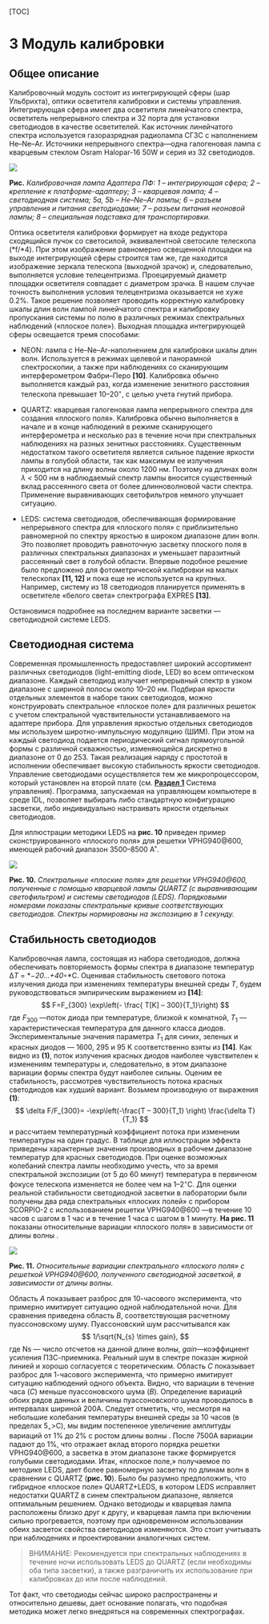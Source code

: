 [TOC]

# 3 Модуль калибровки
## Общее описание

Калибровочный модуль состоит из интегрирующей сферы (шар Ульбрихта), оптики осветителя калибровки и системы управления. Интегрирующая сфера имеет два осветителя линейчатого спектра, осветитель непрерывного спектра и 32 порта для установки светодиодов в качестве осветителей. Как источник линейчатого спектра используется газоразрядная радиолампа СГ3С с наполнением He–Ne–Ar. Источники непрерывного спектра—одна галогеновая лампа с кварцевым стеклом Osram Halopar-16 50W и серия из 32 светодиодов.

![](pic/bomba.png)

**Рис.** *Калибровочная лампа Адаптера ПФ: 1 – интегрирующая сфера; 2 – крепление к платформе-адаптеру; 3 – кварцевая лампа; 4 – светодиодная система; 5a, 5b – He–Ne–Ar лампы; 6 – разъем управления и питания светодиодами; 7 – разъем питания неоновой лампы; 8 – специальная подставка для транспортировки.*

Оптика осветителя калибровки формирует на входе редуктора сходящийся пучок со светосилой, эквивалентной светосиле телескопа (*f/*4). При этом изображение равномерно освещенной площадки на выходе интегрирующей сферы строится там же, где находится изображение зеркала телескопа (выходной зрачок) и, следовательно, выполняется условие телецентризма. Проецируемый диаметр площадки осветителя совпадает с диаметром зрачка. В нашем случае точность выполнения условия телецентризма оказывается не хуже 0.2%. Такое решение позволяет проводить корректную калибровку шкалы длин волн лампой линейчатого спектра и калибровку пропускания системы по полю в различных режимах спектральных наблюдений («плоское поле»). Выходная площадка интегрирующей сферы освещается тремя способами:

- NEON: лампа с He–Ne–Ar-наполнением для калибровки шкалы длин волн. Используется в режимах щелевой и панорамной спектроскопии, а также при наблюдениях со сканирующим интерферометром Фабри–Перо **[10]**. Калибровка обычно выполняется каждый раз, когда изменение зенитного расстояния телескопа превышает 10–20<sup>◦</sup>, с целью учета гнутий прибора.

- QUARTZ: кварцевая галогеновая лампа непрерывного спектра для создания «плоского поля». Калибровка обычно выполняется в начале и в конце наблюдений в режиме сканирующего интерферометра и несколько раз в течение ночи при спектральных наблюдениях на разных зенитных расстояниях. Существенным недостатком такого осветителя является сильное падение яркости лампы в голубой области, так как максимум ее излучения приходится на длину волны около 1200 нм. Поэтому на длинах волн *λ <* 500 нм в наблюдаемый спектр лампы вносится существенный вклад рассеянного света от более длинноволновой части спектра. Применение выравнивающих светофильтров немного улучшает ситуацию.

- LEDS: система светодиодов, обеспечивающая формирование непрерывного спектра для «плоского поля» с приблизительно равномерной по спектру яркостью в широком диапазоне длин волн. Это позволяет проводить равноточную засветку плоского поля в различных спектральных диапазонах и уменьшает паразитный рассеянный свет в голубой области. Впервые подобное решение было предложено для фотометрической калибровки на малых телескопах **[11, 12]** и пока еще не используется на крупных. Например, систему из 18 светодиодов планируется применять в осветителе «белого света» спектрографа EXPRES **[13]**.


Остановимся подробнее на последнем варианте засветки — светодиодной системе LEDS.



## Светодиодная система

Современная промышленность предоставляет широкий ассортимент различных светодиодов (light-emitting diode, LED) во всем оптическом диапазоне. Каждый светодиод излучает непрерывный спектр в узком диапазоне с шириной полосы около 10–20 нм. Подбирая яркости отдельных элементов в наборе таких светодиодов, можно конструировать спектральное «плоское поле» для различных решеток с учетом спектральной чувствительности устанавливаемого на адаптере прибора. Для управления яркостью отдельных светодиодов мы используем широтно-импульсную модуляцию (ШИМ). При этом на каждый светодиод подается периодический сигнал прямоугольной формы с различной скважностью, изменяющейся дискретно в диапазоне от 0 до 253. Такая реализация наряду с простотой в исполнении обеспечивает высокую стабильность яркости светодиодов. Управление светодиодами осуществляется тем же микропроцессором, который установлен на второй плате (см. [**Раздел 1**](0_Intro.md) Система управления). Программа, запускаемая на управляющем компьютере в среде IDL, позволяет выбирать либо стандартную конфигурацию засветки, либо индивидуально настраивать яркости отдельных светодиодов.

Для иллюстрации методики LEDS на **рис. 10** приведен пример сконструированного «плоского поля» для решетки VPHG940@600, имеющей рабочий диапазон 3500–8500 A˚.

![](pic/LEDS_example.png)

**Рис. 10.** *Спектральные «плоские поля» для решетки VPHG940@600, полученные c помощью кварцевой лампы QUARTZ (с выравнивающим светофильтром) и системы светодиодов (LEDS). Порядковыми номерами показаны спектральные кривые соответствующих светодиодов. Спектры нормированы на экспозицию в 1 секунду.*


## Стабильность светодиодов

Калибровочная лампа, состоящая из набора светодиодов, должна обеспечивать повторяемость формы спектра в диапазоне температур Δ*T* = *−*20...+40*◦*C. Оценивая стабильность светового потока излучения диода при изменениях температуры внешней среды *T*, будем руководствоваться эмпирическим выражением из **[14]**:
$$
 F=F_{300} \exp\left(- \frac{ T[K] – 300}{T_1}\right)
$$
где *F*<sub>300</sub> —поток диода при температуре, близкой к комнатной, *T*<sub>1</sub> — характеристическая температура для данного класса диодов. Экспериментальные значения параметра *T*<sub>1</sub> для синих, зеленых и красных диодов — 1600, 295 и 95 K соответственно взяты из **[14]**. Как видно из **(1)**, поток излучения красных диодов наиболее чувствителен к изменениям температуры и, следовательно, в этом диапазоне вариации формы спектра будут наиболее сильны. Оценим ее стабильность, рассмотрев чувствительность потока красных светодиодов как худший вариант. Возьмем производную от выражения **(1)**:
$$
\delta F/F_{300}= -\exp\left(-\frac{T – 300}{T_1} \right) \frac{\delta T}{T_1}
$$
и рассчитаем температурный коэффициент потока при изменении температуры на один градус. В таблице для иллюстрации эффекта приведены характерные значения производных в рабочем диапазоне температур для красных светодиодов. При оценке возможных колебаний спектра лампы необходимо учесть, что за время спектральной экспозиции (от 5 до 60 минут) температура в первичном фокусе телескопа изменяется не более чем на 1–2<sup>◦</sup>C. Для оценки реальной стабильности светодиодной засветки в лаборатории были получены два ряда спектральных «плоских полей» с прибором SCORPIO-2 с использованием решетки VPHG940@600 —в течение 10 часов c шагом в 1 час и в течение 1 часа с шагом в 1 минуту. **На рис. 11** показаны относительные вариации «плоского поля» в зависимости от длины волны . 

![](pic/LEDstab.png)

**Рис. 11.** *Относительные вариации спектрального «плоского поля» с решеткой VPHG940@600, полученного светодиодной засветкой, в зависимости от длины волны.*


Область *A* показывает разброс для 10-часового эксперимента, что примерно имитирует ситуацию одной наблюдательной ночи. Для сравнения приведена область *B*, соответствующая расчетному пуассоновскому шуму. Пуассоновский шум рассчитывался как
$$
1/\sqrt{N_{s} \times gain},
$$
где  Ns — число отсчетов на данной длине волны, *gain*—коэффициент усиления ПЗС-приемника. Реальный шум в спектре показан жирной линией и хорошо согласуется с теоретическим. Область *C* показывает разброс для 1-часового эксперимента, что примерно имитирует ситуацию наблюдений одного объекта. Видно, что вариации в течение часа (*C*) меньше пуассоновского шума (*B*). Определение вариаций обоих рядов данных и величины пуассоновского шума проводилось в интервалах шириной 200A.  Следует отметить, что, несмотря на небольшие колебания  температуры внешней среды за 10 часов (в пределах 5<sub>◦</sub>>C), мы видим постепенное увеличение амплитуды вариаций от 1% до 2% с ростом длины волны . После 7500A вариации падают до 1%, что отражает вклад второго порядка решетки VPHG940@600, а засветка в этом диапазоне также формируется голубыми светодиодами. Итак, «плоское поле,» получаемое по методике LEDS, дает более равномерную засветку по длинам волн в сравнении с QUARTZ (**рис. 10**). Было бы разумно предположить, что гибридное «плоское поле» QUARTZ+LEDS, в котором LEDS исправляет  недостатки QUARTZ в синем спектральном диапазоне, является оптимальным решением. Однако ветодиоды и кварцевая лампа расположены близко друг к другу, и кварцевая лампа при включении сильно прогревается, поэтому при одновременном использовании обеих засветок свойства светодиодов изменяются. Это стоит учитывать при наблюдениях и проектировании аналогичных систем. 

> ВНИМАНИЕ: Рекомендуется при спектральных наблюдениях в течение ночи использовать LEDS до QUARTZ (если необходимы оба типа засветки), а также разграничить их использование при калибровках до или после наблюдений.

Тот факт, что светодиоды сейчас широко распространены и относительно дешевы, дает основание полагать, что подобная методика может легко внедряться на современных спектрографах.

